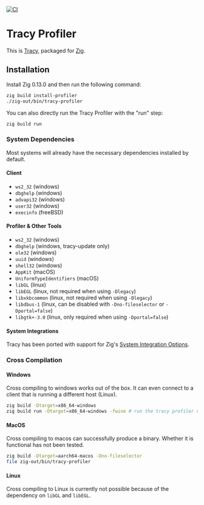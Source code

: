 [![CI](https://github.com/allyourcodebase/tracy/actions/workflows/build.yml/badge.svg)](https://github.com/allyourcodebase/tracy/actions)

# Tracy Profiler

This is [Tracy](https://github.com/wolfpld/tracy), packaged for [Zig](https://ziglang.org/).

## Installation

Install Zig 0.13.0 and then run the following command:

```bash
zig build install-profiler
./zig-out/bin/tracy-profiler
```

You can also directly run the Tracy Profiler with the "run" step:

```bash
zig build run
```

### System Dependencies

Most systems will already have the necessary dependencies installed by default.

#### Client

- `ws2_32` (windows)
- `dbghelp` (windows)
- `advapi32` (windows)
- `user32` (windows)
- `execinfo` (freeBSD)

#### Profiler & Other Tools

- `ws2_32` (windows)
- `dbghelp` (windows, tracy-update only)
- `ole32` (windows)
- `uuid` (windows)
- `shell32` (windows)
- `AppKit` (macOS)
- `UniformTypeIdentifiers` (macOS)
- `libGL` (linux)
- `libEGL` (linux, not required when using `-Dlegacy`)
- `libxkbcommon` (linux, not required when using `-Dlegacy`)
- `libdbus-1` (linux, can be disabled with `-Dno-fileselector` or `-Dportal=false`)
- `libgtk+-3.0` (linux, only required when using `-Dportal=false`)

#### System Integrations

Tracy has been ported with support for Zig's [System Integration Options](https://ziglang.org/download/0.12.0/release-notes.html#Ability-to-Declare-Optional-System-Library-Integration).

### Cross Compilation

#### Windows

Cross compiling to windows works out of the box. It can even connect to a client that is running a different host (Linux).

```bash
zig build -Dtarget=x86_64-windows
zig build run -Dtarget=x86_64-windows -fwine # run the tracy profiler with Wine
```

#### MacOS

Cross compiling to macos can successfully produce a binary. Whether it is functional has not been tested.

```bash
zig build -Dtarget=aarch64-macos -Dno-fileselector
file zig-out/bin/tracy-profiler
```

#### Linux

Cross compiling to Linux is currently not possible because of the dependency on `libGL` and `libEGL`.
